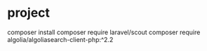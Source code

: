# project

composer install
composer require laravel/scout
composer require algolia/algoliasearch-client-php:^2.2
